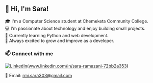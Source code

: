 ## 👋 Hi, I'm Sara!

🎓 I'm a Computer Science student at Chemeketa Community College.  
💻 I’m passionate about technology and enjoy building small projects.  
🧠 Currently learning Python and web development.  
🚀 Always excited to grow and improve as a developer.

### 📫 Connect with me

[![LinkedIn](https://img.shields.io/badge/LinkedIn-blue?logo=linkedin&style=for-the-badge)](https://www.linkedin.com/in/sara-ramazani-72bb2a353)(www.linkedin.com/in/sara-ramazani-72bb2a353)

📧 Email: [rmi.sara303@gmail.com](mailto:rmi.sara303@gmail.com)


